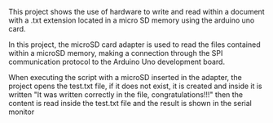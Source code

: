 This project shows the use of hardware to write and read within a document with a .txt extension located in a micro SD memory using the arduino uno card.

In this project, the microSD card adapter is used to read the files contained within a microSD memory, making a connection through the SPI communication protocol to the Arduino Uno development board.

When executing the script with a microSD inserted in the adapter, the project opens the test.txt file, if it does not exist, it is created and inside it is written "It was written correctly in the file, congratulations!!!" then the content is read inside the test.txt file and the result is shown in the serial monitor
